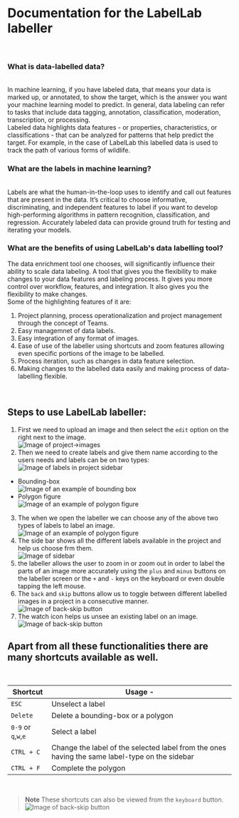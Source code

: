 # Documentation for the LabelLab labeller
<br/>

### What is data-labelled data?
<br/>
In machine learning, if you have labeled data, that means your data is marked up, or annotated, to show the target, which is the answer you want your machine learning model to predict. In general, data labeling can refer to tasks that include data tagging, annotation, classification, moderation, transcription, or processing.<br/>
Labeled data highlights data features - or properties, characteristics, or classifications - that can be analyzed for patterns that help predict the target. For example, in the case of LabelLab this labelled data is used to track the path of various forms of wildlife.

### What are the labels in machine learning?
<br/>
Labels are what the human-in-the-loop uses to identify and call out features that are present in the data. It’s critical to choose informative, discriminating, and independent features to label if you want to develop high-performing algorithms in pattern recognition, classification, and regression. Accurately labeled data can provide ground truth for testing and iterating your models.

### What are the benefits of using LabelLab's data labelling tool?
The data enrichment tool one chooses, will significantly influence their ability to scale data labeling. A tool that gives you the flexibility to make changes to your data features and labeling process. It gives you more control over workflow, features, and integration. It also gives you the flexibility to make changes.<br/> 
Some of the highlighting features of it are:<br/>
1. Project planning, process operationalization and project management through the concept of Teams.
2. Easy managemnet of data labels.
3. Easy integration of any format of images.
4. Ease of use of the labeller using shortcuts and zoom features allowing even specific portions of the image to be labelled.
5. Process iteration, such as changes in data feature selection.
6. Making changes to the labelled data easily and making process of data-labelling flexible.
<br/>

## Steps to use LabelLab labeller:
1. First we need to upload an image and then select the `edit` option on the right next to the image.<br/>
![Image of project->images](https://github.com/scorelab/labellab/blob/master/reference/images/edit-elephant-1.png)
2. Then we need to create labels and give them name according to the users needs and labels can be on two types:<br/>
![Image of labels in project sidebar](https://github.com/scorelab/labellab/blob/master/reference/images/labels.png)<br/>
* Bounding-box<br/>
![Image of an example of bounding box](https://github.com/scorelab/labellab/blob/master/reference/images/bounding-box.png)<br/>
* Polygon figure<br/>
![Image of an example of polygon figure](https://github.com/scorelab/labellab/blob/master/reference/images/polygon.png)
3. The when we open the labeller we can choose any of the above two types of labels to label an image.<br/>
![Image of an example of polygon figure](https://github.com/scorelab/labellab/blob/master/reference/images/labeller.png)
4. The side bar shows all the different labels available in the project and help us choose frm them.<br/>
![Image of sidebar](https://github.com/scorelab/labellab/blob/master/reference/images/sidebar.png)
5. the labeller allows the user to zoom in or zoom out in order to label the parts of an image more accurately using the `plus` and `minus` buttons on the labeller screen or the `+` and `-` keys on the keyboard or even double tapping the left mouse.
6. The `back` and `skip` buttons allow us to toggle between different labelled images in a project in a consecutive manner.<br/>
![Image of back-skip button](https://github.com/scorelab/labellab/blob/master/reference/images/back-skip.png)
7. The watch icon helps us unsee an existing label on an image.<br/>
![Image of back-skip button](https://github.com/scorelab/labellab/blob/master/reference/images/watch.png)
## Apart from all these functionalities there are many shortcuts available as well.
<br/>

| Shortcut                  | Usage -                                                                                        |
| ------------------------- | ---------------------------------------------------------------------------------------------- |
| `ESC`                     | Unselect a label                                                                               |
| `Delete`                  | Delete a bounding-box or a polygon                                                             |
| `0-9` or `q`,`w`,`e`      | Select a label                                                                                 |
| `CTRL + C`                | Change the label of the selected label from the ones having the same label-type on the sidebar |
| `CTRL + F`                | Complete the polygon                                                                           |

<br/>

>**Note** These shortcuts can also be viewed from the `keyboard` button.
![Image of back-skip button](https://github.com/scorelab/labellab/blob/master/reference/images/shortcut.png)